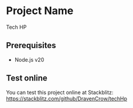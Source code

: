 # Project Name

Tech HP 

## Prerequisites
- Node.js v20

## Test online

You can test this project online at Stackblitz: https://stackblitz.com/github/DravenCrow/techHp

